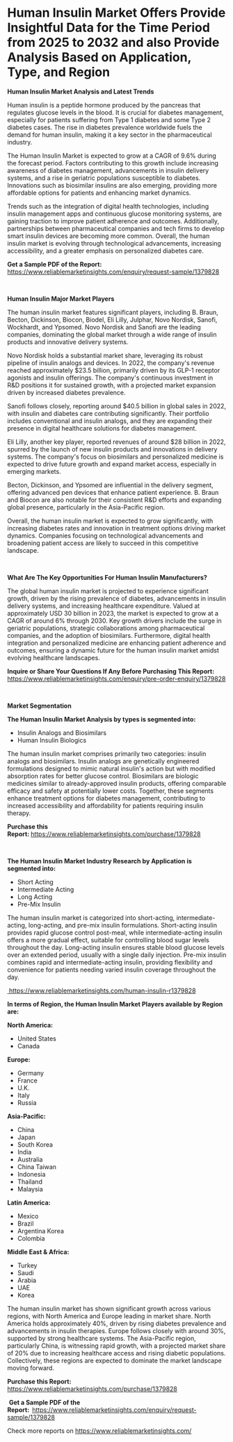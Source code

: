 <p><h1>Human Insulin Market Offers Provide Insightful Data for the Time Period from 2025 to 2032 and also Provide Analysis Based on Application, Type, and Region</h1></p><p><strong>Human Insulin Market Analysis and Latest Trends</strong></p>
<p><p>Human insulin is a peptide hormone produced by the pancreas that regulates glucose levels in the blood. It is crucial for diabetes management, especially for patients suffering from Type 1 diabetes and some Type 2 diabetes cases. The rise in diabetes prevalence worldwide fuels the demand for human insulin, making it a key sector in the pharmaceutical industry.</p><p>The Human Insulin Market is expected to grow at a CAGR of 9.6% during the forecast period. Factors contributing to this growth include increasing awareness of diabetes management, advancements in insulin delivery systems, and a rise in geriatric populations susceptible to diabetes. Innovations such as biosimilar insulins are also emerging, providing more affordable options for patients and enhancing market dynamics.</p><p>Trends such as the integration of digital health technologies, including insulin management apps and continuous glucose monitoring systems, are gaining traction to improve patient adherence and outcomes. Additionally, partnerships between pharmaceutical companies and tech firms to develop smart insulin devices are becoming more common. Overall, the human insulin market is evolving through technological advancements, increasing accessibility, and a greater emphasis on personalized diabetes care.</p></p>
<p><strong>Get a Sample PDF of the Report:&nbsp;</strong> <a href="https://www.reliablemarketinsights.com/enquiry/request-sample/1379828?utm_campaign=3036&utm_medium=2&utm_source=Github&utm_content=ia&utm_term=08032025&utm_id=human-insulin">https://www.reliablemarketinsights.com/enquiry/request-sample/1379828</a></p>
<p>&nbsp;</p>
<p><strong>Human Insulin Major Market Players</strong></p>
<p><p>The human insulin market features significant players, including B. Braun, Becton, Dickinson, Biocon, Biodel, Eli Lilly, Julphar, Novo Nordisk, Sanofi, Wockhardt, and Ypsomed. Novo Nordisk and Sanofi are the leading companies, dominating the global market through a wide range of insulin products and innovative delivery systems.</p><p>Novo Nordisk holds a substantial market share, leveraging its robust pipeline of insulin analogs and devices. In 2022, the company's revenue reached approximately $23.5 billion, primarily driven by its GLP-1 receptor agonists and insulin offerings. The company's continuous investment in R&D positions it for sustained growth, with a projected market expansion driven by increased diabetes prevalence.</p><p>Sanofi follows closely, reporting around $40.5 billion in global sales in 2022, with insulin and diabetes care contributing significantly. Their portfolio includes conventional and insulin analogs, and they are expanding their presence in digital healthcare solutions for diabetes management.</p><p>Eli Lilly, another key player, reported revenues of around $28 billion in 2022, spurred by the launch of new insulin products and innovations in delivery systems. The company's focus on biosimilars and personalized medicine is expected to drive future growth and expand market access, especially in emerging markets.</p><p>Becton, Dickinson, and Ypsomed are influential in the delivery segment, offering advanced pen devices that enhance patient experience. B. Braun and Biocon are also notable for their consistent R&D efforts and expanding global presence, particularly in the Asia-Pacific region.</p><p>Overall, the human insulin market is expected to grow significantly, with increasing diabetes rates and innovation in treatment options driving market dynamics. Companies focusing on technological advancements and broadening patient access are likely to succeed in this competitive landscape.</p></p>
<p>&nbsp;</p>
<p><strong>What Are The Key Opportunities For Human Insulin Manufacturers?</strong></p>
<p><p>The global human insulin market is projected to experience significant growth, driven by the rising prevalence of diabetes, advancements in insulin delivery systems, and increasing healthcare expenditure. Valued at approximately USD 30 billion in 2023, the market is expected to grow at a CAGR of around 6% through 2030. Key growth drivers include the surge in geriatric populations, strategic collaborations among pharmaceutical companies, and the adoption of biosimilars. Furthermore, digital health integration and personalized medicine are enhancing patient adherence and outcomes, ensuring a dynamic future for the human insulin market amidst evolving healthcare landscapes.</p></p>
<p><strong>Inquire or Share Your Questions If Any Before Purchasing This Report:</strong> <a href="https://www.reliablemarketinsights.com/enquiry/pre-order-enquiry/1379828?utm_campaign=3036&utm_medium=2&utm_source=Github&utm_content=ia&utm_term=08032025&utm_id=human-insulin">https://www.reliablemarketinsights.com/enquiry/pre-order-enquiry/1379828</a></p>
<p>&nbsp;</p>
<p><strong>Market Segmentation</strong></p>
<p><strong>The Human Insulin Market Analysis by types is segmented into:</strong></p>
<p><ul><li>Insulin Analogs and Biosimilars</li><li>Human Insulin Biologics</li></ul></p>
<p><p>The human insulin market comprises primarily two categories: insulin analogs and biosimilars. Insulin analogs are genetically engineered formulations designed to mimic natural insulin's action but with modified absorption rates for better glucose control. Biosimilars are biologic medicines similar to already-approved insulin products, offering comparable efficacy and safety at potentially lower costs. Together, these segments enhance treatment options for diabetes management, contributing to increased accessibility and affordability for patients requiring insulin therapy.</p></p>
<p><strong>Purchase this Report:&nbsp;</strong><a href="https://www.reliablemarketinsights.com/purchase/1379828?utm_campaign=3036&utm_medium=2&utm_source=Github&utm_content=ia&utm_term=08032025&utm_id=human-insulin">https://www.reliablemarketinsights.com/purchase/1379828</a></p>
<p>&nbsp;</p>
<p><strong>The Human Insulin Market Industry Research by Application is segmented into:</strong></p>
<p><ul><li>Short Acting</li><li>Intermediate Acting</li><li>Long Acting</li><li>Pre-Mix Insulin</li></ul></p>
<p><p>The human insulin market is categorized into short-acting, intermediate-acting, long-acting, and pre-mix insulin formulations. Short-acting insulin provides rapid glucose control post-meal, while intermediate-acting insulin offers a more gradual effect, suitable for controlling blood sugar levels throughout the day. Long-acting insulin ensures stable blood glucose levels over an extended period, usually with a single daily injection. Pre-mix insulin combines rapid and intermediate-acting insulin, providing flexibility and convenience for patients needing varied insulin coverage throughout the day.</p></p>
<p><a href="https://www.reliablemarketinsights.com/human-insulin-r1379828?utm_campaign=3036&utm_medium=2&utm_source=Github&utm_content=ia&utm_term=08032025&utm_id=human-insulin">&nbsp;https://www.reliablemarketinsights.com/human-insulin-r1379828</a></p>
<p><strong>In terms of Region, the Human Insulin Market Players available by Region are:</strong></p>
<p>
    <p> <strong> North America: </strong>
        <ul>
            <li>United States</li>
            <li>Canada</li>
        </ul>
        </p> 
    <p> <strong> Europe: </strong>
        <ul>
            <li>Germany</li>
            <li>France</li>
            <li>U.K.</li>
            <li>Italy</li>
            <li>Russia</li>
        </ul>
        </p> 
    <p> <strong> Asia-Pacific: </strong>
        <ul>
            <li>China</li>
            <li>Japan</li>
            <li>South Korea</li>
            <li>India</li>
            <li>Australia</li>
            <li>China Taiwan</li>
            <li>Indonesia</li>
            <li>Thailand</li>
            <li>Malaysia</li>
        </ul>
        </p> 
    <p> <strong> Latin America: </strong>
        <ul>
            <li>Mexico</li>
            <li>Brazil</li>
            <li>Argentina Korea</li>
            <li>Colombia</li>
        </ul>
        </p> 
    <p> <strong> Middle East & Africa: </strong>
        <ul>
            <li>Turkey</li>
            <li>Saudi</li>
            <li>Arabia</li>
            <li>UAE</li>
            <li>Korea</li>
        </ul>
    </p>
    </p>
<p><p>The human insulin market has shown significant growth across various regions, with North America and Europe leading in market share. North America holds approximately 40%, driven by rising diabetes prevalence and advancements in insulin therapies. Europe follows closely with around 30%, supported by strong healthcare systems. The Asia-Pacific region, particularly China, is witnessing rapid growth, with a projected market share of 20% due to increasing healthcare access and rising diabetic populations. Collectively, these regions are expected to dominate the market landscape moving forward.</p></p>
<p><strong>Purchase this Report: </strong><a href="https://www.reliablemarketinsights.com/purchase/1379828?utm_campaign=3036&utm_medium=2&utm_source=Github&utm_content=ia&utm_term=08032025&utm_id=human-insulin">https://www.reliablemarketinsights.com/purchase/1379828</a></p>
<p>&nbsp;<strong>Get a Sample PDF of the Report:&nbsp;&nbsp;</strong><a href="https://www.reliablemarketinsights.com/enquiry/request-sample/1379828?utm_campaign=3036&utm_medium=2&utm_source=Github&utm_content=ia&utm_term=08032025&utm_id=human-insulin">https://www.reliablemarketinsights.com/enquiry/request-sample/1379828</a></p>
<p><strong></strong></p>
<p>Check more reports on <a href="https://www.reliablemarketinsights.com/?utm_campaign=3036&utm_medium=2&utm_source=Github&utm_content=ia&utm_term=08032025&utm_id=human-insulin">https://www.reliablemarketinsights.com/</a></p>